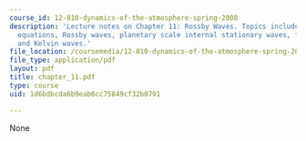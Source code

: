 ```yaml
---
course_id: 12-810-dynamics-of-the-atmosphere-spring-2008
description: 'Lecture notes on Chapter 11: Rossby Waves. Topics include shallow water
  equations, Rossby waves, planetary scale internal stationary waves, free oscillations,
  and Kelvin waves.'
file_location: /coursemedia/12-810-dynamics-of-the-atmosphere-spring-2008/1d6bdbcda6b9eab6cc75849cf32b0791_chapter_11.pdf
file_type: application/pdf
layout: pdf
title: chapter_11.pdf
type: course
uid: 1d6bdbcda6b9eab6cc75849cf32b0791

---
```

None